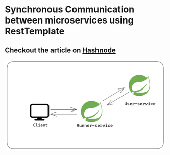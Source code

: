 # Synchronous Communication between microservices using RestTemplate

## Checkout the article on <a href="https://subtle-geek.hashnode.dev/microservices-with-spring-boot-synchronous-inter-service-communication-using-resttemplate">Hashnode<a/>

<img src="img/resttemplatesync.png">

